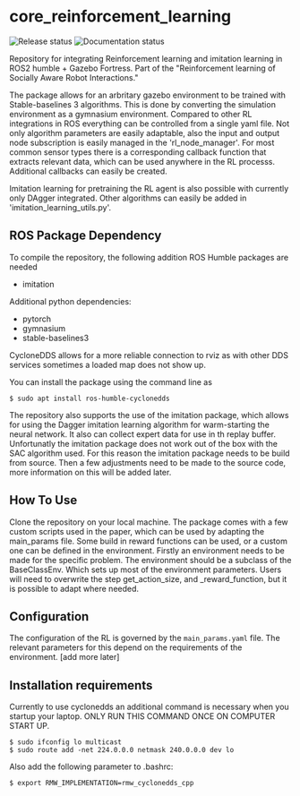# core_reinforcement_learning
![Release status](https://img.shields.io/badge/Status-In_process-yellow)
![Documentation status](https://img.shields.io/badge/Documentation-In_process-yellow)

Repository for integrating Reinforcement learning and imitation learning in ROS2 humble + Gazebo Fortress. Part of the "Reinforcement learning of Socially
Aware Robot Interactions."

The package allows for an arbritary gazebo environment to be trained with Stable-baselines 3 algorithms. This is done by converting the simulation environment as a gymnasium environment. Compared to other RL integrations in ROS everything can be controlled from a single yaml file. Not only algorithm parameters are easily adaptable, also the input and output node subscription is easily managed in the 'rl_node_manager'. For most common sensor types there is a corresponding callback function that extracts relevant data, which can be used anywhere in the RL processs. Additional callbacks can easily be created.

Imitation learning for pretraining the RL agent is also possible with currently only DAgger integrated. Other algorithms can easily be added in 'imitation_learning_utils.py'.

## ROS Package Dependency

To compile the repository, the following addition ROS Humble packages are needed
- imitation

Additional python dependencies:
- pytorch
- gymnasium
- stable-baselines3


CycloneDDS allows for a more reliable connection to rviz as with other DDS services sometimes a loaded map does not show up.

You can install the package using the command line as 

```
$ sudo apt install ros-humble-cyclonedds
```

The repository also supports the use of the imitation package, which allows for using the Dagger imitation learning algorithm for warm-starting the neural network. It also can collect expert data for use in th replay buffer.
Unfortunatly the imitation package does not work out of the box with the SAC algorithm used. For this reason the imitation package needs to be build from source. Then a few adjustments need to be made to the source code, more information on this will be added later.

## How To Use
Clone the repository on your local machine. The package comes with a few custom scripts used in the paper, which can be used by adapting the main_params file. Some build in reward functions can be used, or a custom one can be defined in the environment. Firstly an environment needs to be made for the specific problem. The environment should be a subclass of the BaseClassEnv. Which sets up most of the environment parameters. Users will need to overwrite the step get_action_size, and _reward_function, but it is possible to adapt where needed.

## Configuration
The configuration of the RL is governed by the `main_params.yaml` file. The relevant parameters for this depend on the requirements of the environment. [add more later]

## Installation requirements
Currently to use cyclonedds an additional command is necessary when you startup your laptop. ONLY RUN THIS COMMAND ONCE ON COMPUTER START UP.

```
$ sudo ifconfig lo multicast
$ sudo route add -net 224.0.0.0 netmask 240.0.0.0 dev lo
```

Also add the following parameter to .bashrc:

```
$ export RMW_IMPLEMENTATION=rmw_cyclonedds_cpp
```
